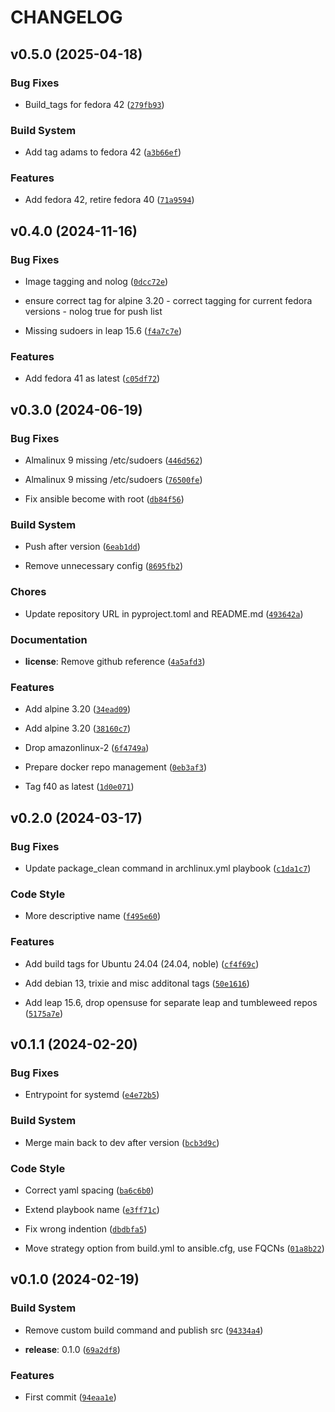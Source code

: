 # CHANGELOG


## v0.5.0 (2025-04-18)

### Bug Fixes

- Build_tags for fedora 42
  ([`279fb93`](https://github.com/jomrr/ansible-molecule-images/commit/279fb93595db8e98c623988a0e3f1eb27b83bd49))

### Build System

- Add tag adams to fedora 42
  ([`a3b66ef`](https://github.com/jomrr/ansible-molecule-images/commit/a3b66ef7bca873e89ea10d651e3cf538d739d210))

### Features

- Add fedora 42, retire fedora 40
  ([`71a9594`](https://github.com/jomrr/ansible-molecule-images/commit/71a959461056478acd51b48336ef63840479fb20))


## v0.4.0 (2024-11-16)

### Bug Fixes

- Image tagging and nolog
  ([`0dcc72e`](https://github.com/jomrr/ansible-molecule-images/commit/0dcc72eab75984518b1b0725d482efafcd65ae59))

- ensure correct tag for alpine 3.20 - correct tagging for current fedora versions - nolog true for
  push list

- Missing sudoers in leap 15.6
  ([`f4a7c7e`](https://github.com/jomrr/ansible-molecule-images/commit/f4a7c7e63e992dad1dbd425327459e4eefcdc5a9))

### Features

- Add fedora 41 as latest
  ([`c05df72`](https://github.com/jomrr/ansible-molecule-images/commit/c05df72febee4e86b8513453627fb5ae47793252))


## v0.3.0 (2024-06-19)

### Bug Fixes

- Almalinux 9 missing /etc/sudoers
  ([`446d562`](https://github.com/jomrr/ansible-molecule-images/commit/446d562eb66c1a8a1302edb534e9801de7966e1e))

- Almalinux 9 missing /etc/sudoers
  ([`76500fe`](https://github.com/jomrr/ansible-molecule-images/commit/76500fe10bad21e9879a8c698583b7b1e313fe2a))

- Fix ansible become with root
  ([`db84f56`](https://github.com/jomrr/ansible-molecule-images/commit/db84f56bbad0ad500f6bab8a370c3b57c73bc479))

### Build System

- Push after version
  ([`6eab1dd`](https://github.com/jomrr/ansible-molecule-images/commit/6eab1dd48603143a403f1c5aa7da42a2745fe811))

- Remove unnecessary config
  ([`8695fb2`](https://github.com/jomrr/ansible-molecule-images/commit/8695fb2948143adb57c5fb592602d28064251a72))

### Chores

- Update repository URL in pyproject.toml and README.md
  ([`493642a`](https://github.com/jomrr/ansible-molecule-images/commit/493642ab146f18151605bf180e6598b3a4855f62))

### Documentation

- **license**: Remove github reference
  ([`4a5afd3`](https://github.com/jomrr/ansible-molecule-images/commit/4a5afd39f7d45952f840870fa49986a272d0a31b))

### Features

- Add alpine 3.20
  ([`34ead09`](https://github.com/jomrr/ansible-molecule-images/commit/34ead09bb469b747f372f235e213c0b1b17aebbc))

- Add alpine 3.20
  ([`38160c7`](https://github.com/jomrr/ansible-molecule-images/commit/38160c7bb3a3a57e2a8c86347a88e6f995563df2))

- Drop amazonlinux-2
  ([`6f4749a`](https://github.com/jomrr/ansible-molecule-images/commit/6f4749a46f6f4fa7b71b290f77f3539c58a3df0c))

- Prepare docker repo management
  ([`0eb3af3`](https://github.com/jomrr/ansible-molecule-images/commit/0eb3af32ec488a13e8da6faeb795fc62af63f790))

- Tag f40 as latest
  ([`1d0e071`](https://github.com/jomrr/ansible-molecule-images/commit/1d0e071e388c76a145a1158e325466b99b42f849))


## v0.2.0 (2024-03-17)

### Bug Fixes

- Update package_clean command in archlinux.yml playbook
  ([`c1da1c7`](https://github.com/jomrr/ansible-molecule-images/commit/c1da1c7926814779fad1ac5a9ed289ca3447d069))

### Code Style

- More descriptive name
  ([`f495e60`](https://github.com/jomrr/ansible-molecule-images/commit/f495e60fe6040df990f4c47972f0bfb6eb4f46e5))

### Features

- Add build tags for Ubuntu 24.04 (24.04, noble)
  ([`cf4f69c`](https://github.com/jomrr/ansible-molecule-images/commit/cf4f69c5c69f79ba3a0f514e1244d7e15cf81113))

- Add debian 13, trixie and misc additonal tags
  ([`50e1616`](https://github.com/jomrr/ansible-molecule-images/commit/50e161653ce4a2d0eb0e59a4bf595bad707d5e7b))

- Add leap 15.6, drop opensuse for separate leap and tumbleweed repos
  ([`5175a7e`](https://github.com/jomrr/ansible-molecule-images/commit/5175a7ef1b3b7987f0622a02fcdc26c2c32db65f))


## v0.1.1 (2024-02-20)

### Bug Fixes

- Entrypoint for systemd
  ([`e4e72b5`](https://github.com/jomrr/ansible-molecule-images/commit/e4e72b51f7d02307793bae818fe905d250db9e19))

### Build System

- Merge main back to dev after version
  ([`bcb3d9c`](https://github.com/jomrr/ansible-molecule-images/commit/bcb3d9c1dc28465ce15f32558499186c77e4ef8e))

### Code Style

- Correct yaml spacing
  ([`ba6c6b0`](https://github.com/jomrr/ansible-molecule-images/commit/ba6c6b0758e90bb9f3b66f57dc6ca2d265b1bda3))

- Extend playbook name
  ([`e3ff71c`](https://github.com/jomrr/ansible-molecule-images/commit/e3ff71c09b4f213c58c9354f71fee412f614ad1d))

- Fix wrong indention
  ([`dbdbfa5`](https://github.com/jomrr/ansible-molecule-images/commit/dbdbfa5586646595e7c635fe5b8f90861b462c5c))

- Move strategy option from build.yml to ansible.cfg, use FQCNs
  ([`01a8b22`](https://github.com/jomrr/ansible-molecule-images/commit/01a8b22bd80f1ba5f306b1a48a013a802a59d132))


## v0.1.0 (2024-02-19)

### Build System

- Remove custom build command and publish src
  ([`94334a4`](https://github.com/jomrr/ansible-molecule-images/commit/94334a4f7cb6b707c0535ddff761bef76d8fcb4e))

- **release**: 0.1.0
  ([`69a2df8`](https://github.com/jomrr/ansible-molecule-images/commit/69a2df85169057d5833fd53b67af30341d1c0414))

### Features

- First commit
  ([`94eaa1e`](https://github.com/jomrr/ansible-molecule-images/commit/94eaa1e1d1c3466f06c3e1066c020178bcc655f0))
